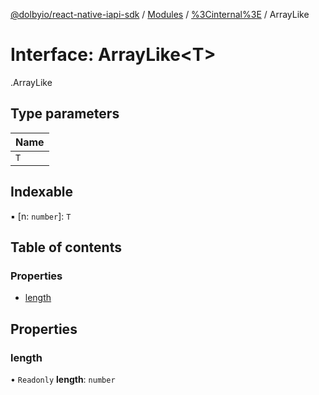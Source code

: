 [@dolbyio/react-native-iapi-sdk](../README.md) / [Modules](../modules.md) / [%3Cinternal%3E](../modules/_internal_.md) / ArrayLike

# Interface: ArrayLike<T\>

[<internal>](../modules/_internal_.md).ArrayLike

## Type parameters

| Name |
| :------ |
| `T` |

## Indexable

▪ [n: `number`]: `T`

## Table of contents

### Properties

- [length](_internal_.ArrayLike.md#length)

## Properties

### length

• `Readonly` **length**: `number`

